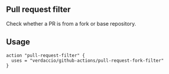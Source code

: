 ## Pull request filter

Check whether a PR is from a fork or base repository.

## Usage

```hcl
action "pull-request-filter" {
  uses = "verdaccio/github-actions/pull-request-fork-filter"
}
```
